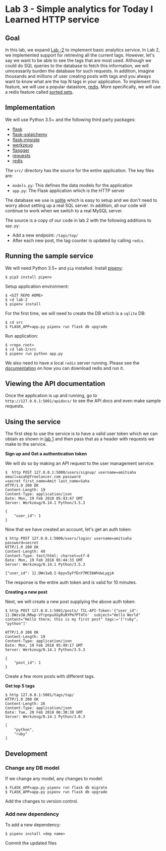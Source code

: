 # Lab 3 - Simple analytics for Today I Learned HTTP service

## Goal

In this lab, we expand [Lab -2](../lab-2) to implement basic analytics service. In Lab 2, we implemented 
support for retrieving all the current tags. However, let's say we want to be able to see the tags that 
are most used. Although we could do SQL queries to the database to fetch this information, we will unncessarily
burden the database for such requests. In addition, imagine thousands and millions of user creating posts
with tags and you always want to know what are the top N tags in your application. To implement this feature,
we will use a popular datastore, [redis](https://redis.io/). More specifically, we will use a redis feature
called [sorted sets](http://echorand.me/sorted-sets-in-redis-from-cli-python-and-golang.html).


## Implementation

We will use Python 3.5+ and the following third party packages:

- [flask](flask.pocoo.org/docs/0.12/appcontext/#app-context)
- [flask-sqlalchemy](https://flask-sqlalchemy.pocoo.org)
- [flask-migrate](https://flask-migrate.readthedocs.io/en/latest/)
- [werkzeug](http://werkzeug.pocoo.org/)
- [flasgger](https://github.com/rochacbruno/flasgger)
- [requests](http://docs.python-requests.org/en/master/)
- [redis](https://pypi.python.org/pypi/redis)

The `src/` directory has the source for the entire application. The key files are:

- `models.py`: This defines the data models for the application
- `app.py`: The Flask application which is the HTTP server

The database we use is [sqlite](https://docs.python.org/3/library/sqlite3.html) which is easy to setup
and we don't need to worry about setting up a real SQL server. In addition, all our code will continue
to work when we switch to a real MySQL server.

The source is a copy of our code in lab 2 with the following additions to `app.py`:

- Add a new endpoint: `/tags/top/`
- After each new post, the tag counter is updated by calling `redis`.

## Running the sample service

We will need Python 3.5+ and `pip` installed. Install [pipenv](https://docs.pipenv.org):

```
$ pip3 install pipenv
```

Setup application environment:

```
$ <GIT REPO HOME>
$ cd lab-2
$ pipenv install
```

For the first time, we will need to create the DB which is a `sqlite` DB:

```
$ cd src
$ FLASK_APP=app.py pipenv run flask db upgrade
```

Run application:

```
$ <repo root>
$ cd lab-2/src
$ pipenv run python app.py
```

We also need to have a local `redis` server running. Please see the [documentation](https://redis.io/download)
on how you can download redis and run it.

## Viewing the API documentation 

Once the application is up and running, go to `http://127.0.0.1:5001/apidocs/` to see the API docs and
even make sample requests.


## Using the service

The first step to use the service is to have a valid user token which we can obtain as shown in [lab 1](../lab-1)
and then pass that as a header with requests we make to the service.

**Sign up and Get a authentication token**

We will do so by making an API request to the user management service:

```
$  http POST 127.0.0.1:5000/users/signup/ username=amitsaha email=asah@freelancer.com password
=secret first_name=Amit last_name=Saha
HTTP/1.0 200 OK
Content-Length: 19
Content-Type: application/json
Date: Mon, 19 Feb 2018 05:43:47 GMT
Server: Werkzeug/0.14.1 Python/3.5.3

{
    "user_id": 1
}
```

Now that we have created an account, let's get an auth token:

```
$ http POST 127.0.0.1:5000/users/login/ username=amitsaha password=secret
HTTP/1.0 200 OK
Content-Length: 49
Content-Type: text/html; charset=utf-8
Date: Mon, 19 Feb 2018 05:44:33 GMT
Server: Werkzeug/0.14.1 Python/3.5.3

{"user_id": 1}.DWv1wQ.I-6pyv5yFfEnY7MC5bWhUwLygjA
```

The response is the entire auth token and is valid for 10 minutes.


**Creating a new post**

Next, we will create a new post supplying the above auth token:

```
$ http POST 127.0.0.1:5001/posts/ TIL-API-Token:'{"user_id": 1}.DWzv3A.RRwp-VfrpnpuXGyRuRYPm7PT4To'  subject="Hello World" content="Hello there; this is my first post" tags:='["ruby", "python"]'

HTTP/1.0 200 OK
Content-Length: 19
Content-Type: application/json
Date: Mon, 19 Feb 2018 05:49:17 GMT
Server: Werkzeug/0.14.1 Python/3.5.3

{
    "post_id": 1
}
```

Create a few more posts with different tags.

**Get top 5 tags**

```
$ http 127.0.0.1:5001/tags/top/
HTTP/1.0 200 OK
Content-Length: 26
Content-Type: application/json
Date: Tue, 20 Feb 2018 06:30:38 GMT
Server: Werkzeug/0.14.1 Python/3.6.3

[
    "python",
    "ruby"
]
```

## Development

### Change any DB model

If we change any model, any changes to model:

```
$ FLASK_APP=app.py pipenv run flask db migrate
$ FLASK_APP=app.py pipenv run flask db upgrade
```

Add the changes to version control.

### Add new dependency

To add a new dependency:

```
$ pipenv install <dep name>
```

Commit the updated files

